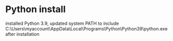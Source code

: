 # Python install

installed Python 3.9, updated system PATH to include C:\Users\myaccount\AppData\Local\Programs\Python\Python39\python.exe after installation
